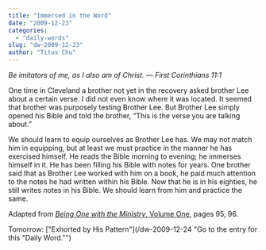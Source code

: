 ```yaml
---
title: "Immersed in the Word"
date: "2009-12-23"
categories: 
  - "daily-words"
slug: "dw-2009-12-23"
author: "Titus Chu"
---
```


_Be imitators of me, as I also am of Christ. — First Corinthians 11:1_

One time in Cleveland a brother not yet in the recovery asked brother Lee about a certain verse. I did not even know where it was located. It seemed that brother was purposely testing Brother Lee. But Brother Lee simply opened his Bible and told the brother, “This is the verse you are talking about.”

We should learn to equip ourselves as Brother Lee has. We may not match him in equipping, but at least we must practice in the manner he has exercised himself. He reads the Bible morning to evening; he immerses himself in it. He has been filling his Bible with notes for years. One brother said that as Brother Lee worked with him on a book, he paid much attention to the notes he had written within his Bible. Now that he is in his eighties, he still writes notes in his Bible. We should learn from him and practice the same.

Adapted from [_Being One with the Ministry_, Volume One](/book-one-with-the-ministry-vol-1/ "Go to the entry for this book."), pages 95, 96.

Tomorrow: ["Exhorted by His Pattern"](/dw-2009-12-24 "Go to the entry for this "Daily Word."")
